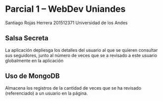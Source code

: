 # Parcial 1 – WebDev Uniandes

Santiago Rojas Herrera
201512371
Universidad de los Andes

## Salsa Secreta
La aplicación depliesga los detalles del usuario al que se quieren consultar sus seguidores, junto al número de veces que se a revisado a este usuario globalmente en la aplicación

## Uso de MongoDB
Almacena los registros de la cantidad de veces que se ha revisado (referenciado) a un usuario en la página.
